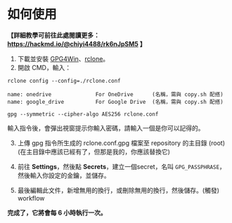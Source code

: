 # 如何使用

**【詳細教學可前往此處閱讀更多： https://hackmd.io/@chiyi4488/rk6nJpSM5 】**

1. 下載並安裝 [GPG4Win](https://gpg4win.org/thanks-for-download.html)、[rclone](https://rclone.org/downloads/)。
2. 開啟 CMD，輸入：

```
rclone config --config=./rclone.conf
```

```
name: onedrive              For OneDrive      (名稱，需與 copy.sh 配搭)
name: google_drive          For Google Drive  (名稱，需與 copy.sh 配搭)
```


```
gpg --symmetric --cipher-algo AES256 rclone.conf 
```

輸入指令後，會彈出視窗提示你輸入密碼，請輸入一個是你可以記得的。

3. 上傳 gpg 指令所生成的 rclone.conf.gpg 檔案至 repository 的主目錄 (root)(在主目錄中應該已經有了，但那是我的，你應該替換它)

4. 前往 **Settings**，然後點 **Secrets**，建立一個secret，名叫 `GPG_PASSPHRASE`，然後輸入你設定的金鑰，並儲存。



5. 最後編輯此文件，新增無用的換行，或刪除無用的換行，然後儲存。(觸發) workflow

**完成了，它將會每 6 小時執行一次。**
